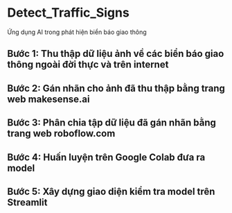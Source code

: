 # Detect_Traffic_Signs
Ứng dụng AI trong phát hiện biển báo giao thông

## Bước 1: Thu thập dữ liệu ảnh về các biển báo giao thông ngoài đời thực và trên internet
## Bước 2: Gán nhãn cho ảnh đã thu thập bằng trang web makesense.ai
## Bước 3: Phân chia tập dữ liệu đã gán nhãn bằng trang web roboflow.com
## Bước 4: Huấn luyện trên Google Colab đưa ra model
## Bước 5: Xây dựng giao diện kiểm tra model trên Streamlit

